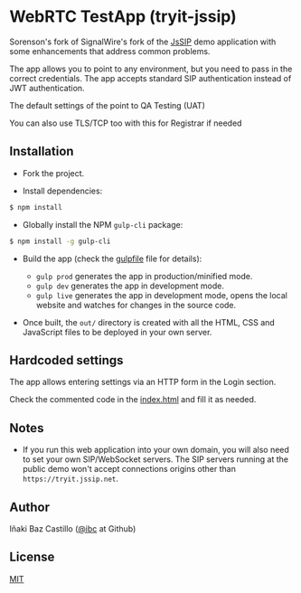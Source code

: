 # WebRTC TestApp (tryit-jssip)

Sorenson's fork of SignalWire's fork of the [JsSIP](http://jssip.net) demo application with some enhancements that address common problems. 

The app allows you to point to any environment, but you need to pass in the correct credentials. The app accepts standard SIP authentication instead of JWT authentication. 

The default settings of the point to QA Testing (UAT)

You can also use TLS/TCP too with this for Registrar if needed

## Installation

* Fork the project.

* Install dependencies:

```bash
$ npm install
```

* Globally install the NPM `gulp-cli` package:

```bash
$ npm install -g gulp-cli
```

* Build the app (check the [gulpfile](./gulpfile.js) file for details):
  * `gulp prod` generates the app in production/minified mode.
  * `gulp dev` generates the app in development mode.
  * `gulp live` generates the app in development mode, opens the local website and watches for changes in the source code.

* Once built, the `out/` directory is created with all the HTML, CSS and JavaScript files to be deployed in your own server.


## Hardcoded settings

The app allows entering settings via an HTTP form in the Login section. 

Check the commented code in the [index.html](./index.html) and fill it as needed.


## Notes

* If you run this web application into your own domain, you will also need to set your own SIP/WebSocket servers. The SIP servers running at the public demo won't accept connections origins other than `https://tryit.jssip.net`.


## Author

Iñaki Baz Castillo ([@ibc](https://github.com/ibc/) at Github)


## License

[MIT](./LICENSE)
